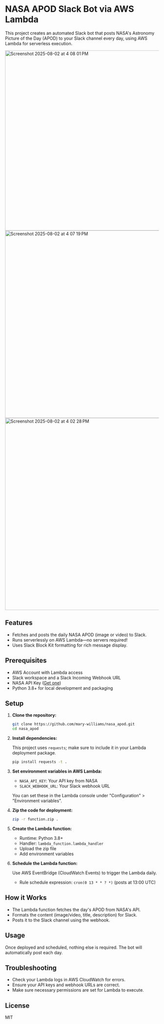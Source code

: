 # NASA APOD Slack Bot via AWS Lambda

This project creates an automated Slack bot that posts NASA's Astronomy Picture of the Day (APOD) to your Slack channel every day, using AWS Lambda for serverless execution.

<img width="665" height="587" alt="Screenshot 2025-08-02 at 4 08 01 PM" src="https://github.com/user-attachments/assets/394a0d6a-bdf0-4b65-81cc-18eebf954677" />
<img width="640" height="611" alt="Screenshot 2025-08-02 at 4 07 19 PM" src="https://github.com/user-attachments/assets/0ca6b13a-2622-4223-82b1-f00da857a370" />
<img width="811" height="626" alt="Screenshot 2025-08-02 at 4 02 28 PM" src="https://github.com/user-attachments/assets/3e7955b7-b346-4ba5-814a-b99b3422f070" />

## Features

- Fetches and posts the daily NASA APOD (image or video) to Slack.
- Runs serverlessly on AWS Lambda—no servers required!
- Uses Slack Block Kit formatting for rich message display.

## Prerequisites

- AWS Account with Lambda access
- Slack workspace and a Slack Incoming Webhook URL
- NASA API Key ([Get one](https://api.nasa.gov/))
- Python 3.8+ for local development and packaging

## Setup

1. **Clone the repository:**

    ```bash
    git clone https://github.com/mary-williams/nasa_apod.git
    cd nasa_apod
    ```

2. **Install dependencies:**

    This project uses `requests`; make sure to include it in your Lambda deployment package.

    ```bash
    pip install requests -t .
    ```

3. **Set environment variables in AWS Lambda:**

    - `NASA_API_KEY`: Your API key from NASA
    - `SLACK_WEBHOOK_URL`: Your Slack webhook URL

    You can set these in the Lambda console under "Configuration" > "Environment variables".

4. **Zip the code for deployment:**

    ```bash
    zip -r function.zip .
    ```

5. **Create the Lambda function:**

    - Runtime: Python 3.8+
    - Handler: `lambda_function.lambda_handler`
    - Upload the zip file
    - Add environment variables

6. **Schedule the Lambda function:**

    Use AWS EventBridge (CloudWatch Events) to trigger the Lambda daily.
    - Rule schedule expression: `cron(0 13 * * ? *)` (posts at 13:00 UTC)

## How it Works

- The Lambda function fetches the day's APOD from NASA's API.
- Formats the content (image/video, title, description) for Slack.
- Posts it to the Slack channel using the webhook.

## Usage

Once deployed and scheduled, nothing else is required. The bot will automatically post each day.

## Troubleshooting

- Check your Lambda logs in AWS CloudWatch for errors.
- Ensure your API keys and webhook URLs are correct.
- Make sure necessary permissions are set for Lambda to execute.

## License

MIT
